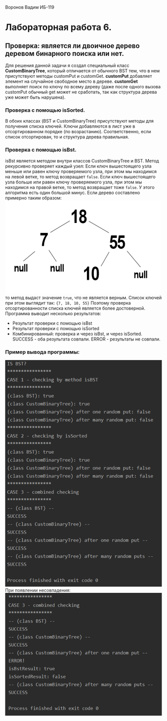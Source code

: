 Воронов Вадим ИБ-119
# Лабораторная работа 6.
## Проверка: является ли двоичное дерево деревом бинарного поиска или нет.
Для решения данной задачи я создал специальный класс **CustomBinaryTree**, который отличается от обычного BST тем, что в нем присутствуют методы customPut и customGet.
**customPut** добавляет элемент на случайное свободное место в дереве.
**customGet** выполняет поиск по ключу по всему дереву (даже после одного вызова customPut обычный get может не сработать, так как структура дерева уже может быть нарушена).
### Проверка с помощью isSorted.
В обоих классах (BST и CustomBinaryTree) присутствуют методы для получения списка ключей. Ключи добавляются в лист уже в отсортированном порядке (по возрастанию). Соответственно, если список отсортирован, то и структура дерева правильная.
### Проверка с помощью isBst.
isBst является методом внутри классов CustomBinaryTree и BST.
Метод рекурсивно проверяет каждый узел:
Если ключ вышестоящего узла меньше или равен ключу проверяемого узла, при этом мы находимся на левой ветке, то метод возвращает `false`. Если ключ вышестоящего узла больше или равен ключу проверяемого узла, при этом мы находимся на правой ветке, то метод возвращает тоже `false`.
У этого алгоритма есть один большой минус. Если дерево составлено примерно таким образом:
![IMG](img/img1.png)
то метод выдаст значение `true`, что не является верным. Список ключей при этом выглядит так: `{7, 18, 10, 55}`
Поэтому проверка отсортированности списка ключей является более достоверной.
Программа выводит несколько результатов:
* Результат проверки с помощью isBst
* Результат проверки с помощью isSorted
* Комбинированный: проверка и через isBst, и через isSorted. SUCCESS - оба результата совпали. ERROR - результаты не совпали.
### Пример вывода программы:
![IMG](img/img2.png)
При появлении несовпадения:
![IMG](img/img3.png)
